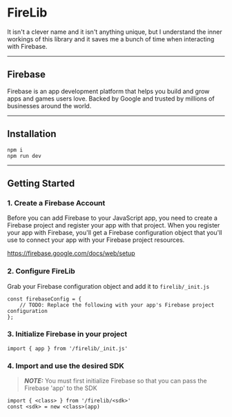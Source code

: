 # FireLib

It isn't a clever name and it isn't anything unique, but I understand the inner workings of this library and it saves me a bunch of time when interacting with Firebase.

---

## Firebase

Firebase is an app development platform that helps you build and grow apps and games users love. Backed by Google and trusted by millions of businesses around the world.

---

## Installation

```
npm i
npm run dev
```

---

## Getting Started

### 1. Create a Firebase Account

Before you can add Firebase to your JavaScript app, you need to create a Firebase project and register your app with that project. When you register your app with Firebase, you'll get a Firebase configuration object that you'll use to connect your app with your Firebase project resources.

https://firebase.google.com/docs/web/setup

### 2. Configure FireLib

Grab your Firebase configuration object and add it to `firelib/_init.js`

```
const firebaseConfig = {
    // TODO: Replace the following with your app's Firebase project configuration
};
```

### 3. Initialize Firebase in your project

```
import { app } from '/firelib/_init.js'
```

### 4. Import and use the desired SDK

> **_NOTE:_** You must first initialize Firebase so that you can pass the Firebase 'app' to the SDK

```
import { <class> } from '/firelib/<sdk>'
const <sdk> = new <class>(app)
```
